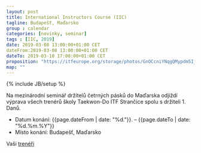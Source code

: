 ```yaml
---
layout: post
title: International Instructors Course (IIC)
tagline: Budapešť, Maďarsko
group : calendar
categories: [novinky, seminar]
tags : [IIC, 2019]
date: 2019-03-08 13:00:00+01:00 CET
dateFrom:2019-03-08 13:00:00+01:00 CET
dateTo: 2019-03-10 17:00:00+01:00 CET
proposition: "https://itfeurope.org/storage/photos/GnOCcniYNqgQMypdm5IjWVWgJO1uQBCj3sWuHtSE.pdf"
map: ""
---
```

{% include JB/setup %}

Na mezinárodní seminář držitelů četrných pásků do Maďarska odjíždí výprava všech trenérů školy Taekwon-Do ITF Strančice spolu s držiteli 1. Danů.

- Datum konání: {{page.dateFrom | date: "%d."}}. – {{page.dateTo | date: "%d.%m.%Y"}}
- Místo konání: Budapešť, Maďarsko

Vaši [trenéři](/treneri)

